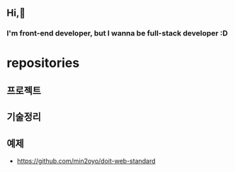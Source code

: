 ## Hi,👋
### I'm front-end developer, but I wanna be full-stack developer :D


# repositories
## 프로젝트

## 기술정리

## 예제
- https://github.com/min2oyo/doit-web-standard





<!--
**min2oyo/min2oyo** is a ✨ _special_ ✨ repository because its `README.md` (this file) appears on your GitHub profile.

Here are some ideas to get you started:

- 🔭 I’m currently working on ...
- 🌱 I’m currently learning ...
- 👯 I’m looking to collaborate on ...
- 🤔 I’m looking for help with ...
- 💬 Ask me about ...
- 📫 How to reach me: ...
- 😄 Pronouns: ...
- ⚡ Fun fact: ...
-->
